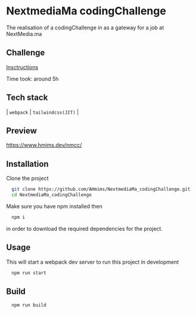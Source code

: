
# NextmediaMa codingChallenge

The realisation of a codingChallenge in as a gateway for a job at NextMedia.ma


## Challenge

[Insctructions](https://github.com/NextmediaMa/coding-challenges/blob/master/Front-end%20Developer%20-%20%20UI%20Integration/README.md)

Time took: around 5h
## Tech stack

| `webpack` | `tailwindcss(JIT)` |

## Preview

https://www.hmims.dev/nmcc/

## Installation 

Clone the project

```bash 
  git clone https://github.com/AHmims/NextmediaMa_codingChallenge.git
  cd NextmediaMa_codingChallenge
```

Make sure you have npm installed then

```bash 
  npm i
```
in order to download the required dependencies for the project.
    
## Usage

This will start a webpack dev server to run this project in development

```bash
  npm run start
```

## Build

```bash
  npm run build
```
  